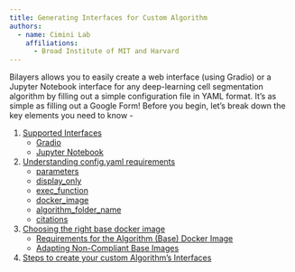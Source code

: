 ```yaml
---
title: Generating Interfaces for Custom Algorithm
authors:
  - name: Cimini Lab
    affiliations:
      - Broad Institute of MIT and Harvard
---
```


Bilayers allows you to easily create a web interface (using Gradio) or a Jupyter Notebook interface for any deep-learning cell segmentation algorithm by filling out a simple configuration file in YAML format. It’s as simple as filling out a Google Form!
Before you begin, let’s break down the key elements you need to know - 

1. [Supported Interfaces](/supported-interfaces)
    - [Gradio](/supported-interfaces#gradio)
    - [Jupyter Notebook](/supported-interfaces#jupyter-notebook)
2. [Understanding config.yaml requirements](/understanding-config)
    - [parameters](/understanding-config#defining-parameters)
    - [display_only](/understanding-config#defining-display-only)
    - [exec_function](/understanding-config#defining-exec-function)
    - [docker_image](/understanding-config#defining-docker-image)
    - [algorithm_folder_name](/understanding-config#defining-algorithm-folder-name)
    - [citations](/understanding-config#defining-citations)
3. [Choosing the right base docker image](/right-base-docker-image)
    - [Requirements for the Algorithm (Base) Docker Image](/right-base-docker-image#requirements-for-the-algorithm-base-docker-image)
    - [Adapting Non-Compliant Base Images](/right-base-docker-image#adapting-non-compliant-base-images)
4. [Steps to create your custom Algorithm’s Interfaces](/steps-to-create)
    


